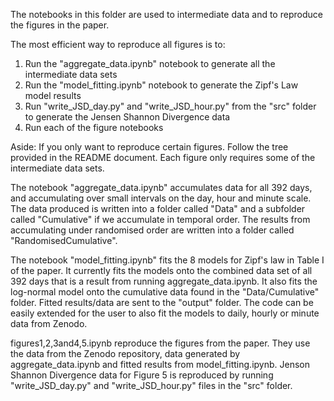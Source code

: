 The notebooks in this folder are used to intermediate data and to reproduce the figures in the paper.

The most efficient way to reproduce all figures is to:
1) Run the "aggregate_data.ipynb" notebook to generate all the intermediate data sets
2) Run the "model_fitting.ipynb" notebook to generate the Zipf's Law model results
3) Run "write_JSD_day.py" and "write_JSD_hour.py" from the "src" folder to generate the Jensen Shannon Divergence data
4) Run each of the figure notebooks

Aside: If you only want to reproduce certain figures. Follow the tree provided in the README document. Each figure only requires some of the intermediate data sets.

The notebook "aggregate_data.ipynb" accumulates data for all 392 days, and accumulating over small intervals on the day, hour and minute scale. 
The data produced is written into a folder called "Data" and a subfolder called "Cumulative" if we accumulate in temporal order.
The results from accumulating under randomised order are written into a folder called "RandomisedCumulative".

The notebook "model_fitting.ipynb" fits the 8 models for Zipf's law in Table I of the paper. It currently fits the models onto the combined data set of all 392 days that is a result from running aggregate_data.ipynb. It also fits the log-normal model onto the cumulative data found in the "Data/Cumulative" folder. Fitted results/data are sent to the "output" folder. The code can be easily extended for the user to also fit the models to daily, hourly or minute data from Zenodo.

figures1,2,3and4,5.ipynb reproduce the figures from the paper. They use the data from the Zenodo repository, data generated by
aggregate_data.ipynb and fitted results from model_fitting.ipynb. Jenson Shannon Divergence data for Figure 5 is reproduced by running "write_JSD_day.py" and "write_JSD_hour.py" files in the "src" folder.
